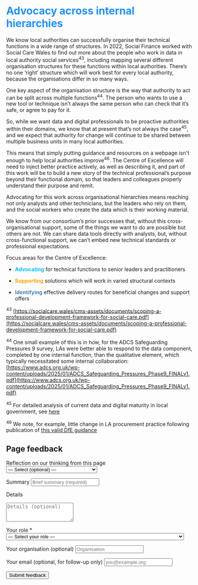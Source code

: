 # <span style="color:dodgerblue">Advocacy across internal hierarchies</span>

We know local authorities can successfully organise their technical functions in a wide range of structures. In 2022, Social Finance worked with Social Care Wales to find out more about the people who work in data in local authority social services<sup>43</sup>, including mapping several different organisation structures for these functions within local authorities. There’s no one ‘right’ structure which will work best for every local authority, because the organisations differ in so many ways.  
  
One key aspect of the organisation structure is the way that authority to act can be split across multiple functions<sup>44</sup>. The person who wants to use a new tool or technique isn’t always the same person who can check that it’s safe, or agree to pay for it.

So, while we want data and digital professionals to be proactive authorities within their domains, we know that at present that’s not always the case<sup>45</sup>, and we expect that authority for change will continue to be shared between multiple business units in many local authorities.

This means that simply putting guidance and resources on a webpage isn't enough to help local authorities improve<sup>46</sup>. The Centre of Excellence will need to inject better practice actively, as well as describing it, and part of this work will be to build a new story of the technical professional’s purpose beyond their functional domain, so that leaders and colleagues properly understand their purpose and remit.

Advocating for this work across organisational hierarchies means reaching not only analysts and other technicians, but the leaders who rely on them, and the social workers who create the data which is their working material.

We know from our consortium’s prior successes that, without this cross-organisational support, some of the things we want to do are possible but others are not. We can share data tools directly with analysts, but, without cross-functional support, we can’t embed new technical standards or professional expectations.

Focus areas for the Centre of Excellence:

-  <span style="color:deepskyblue">**Advocating**</span> for technical functions to senior leaders and practitioners

-  <span style="color:orange">**Supporting**</span> solutions which will work in varied structural contexts

-  <span style="color:steelblue">**Identifying**</span> effective delivery routes for beneficial changes and support offers

<!-- footnotes -->

<sup>43</sup> [https://socialcare.wales/cms-assets/documents/scoping-a-professional-development-framework-for-social-care.pdf](https://socialcare.wales/cms-assets/documents/scoping-a-professional-development-framework-for-social-care.pdf)

<sup>44</sup> One small example of this is in how, for the ADCS Safeguarding Pressures 9 survey, LAs were better able to respond to the data component, completed by one internal function, than the qualitative element, which typically necessitated some internal collaboration: [https://www.adcs.org.uk/wp-content/uploads/2025/01/ADCS_Safeguarding_Pressures_Phase9_FINALv1.pdf](https://www.adcs.org.uk/wp-content/uploads/2025/01/ADCS_Safeguarding_Pressures_Phase9_FINALv1.pdf)

<sup>45</sup> For detailed analysis of current data and digital maturity in local government, see [here](https://www.local.gov.uk/publications/local-government-data-capacity-and-capability-survey-local-authorities-october)

<sup>46</sup> We note, for example, little change in LA procurement practice following publication of [this valid DfE guidance](https://www.gov.uk/government/publications/childrens-social-care-improving-case-management-systems/improving-case-management-systems-for-childrens-social-care-services)

<!-- feedback form -->

<div class="feedback-section feedback-compact" id="sheets">
  <h2>Page feedback</h2>
<form id="gs-form">
  <input type="hidden" name="page" id="gs-page">
  <input type="text" name="hp_field" id="hp_field" style="display:none" tabindex="-1" autocomplete="off">

  <label for="mf-nature">Reflection on our thinking from this page</label>
  <select id="mf-nature" name="nature">
    <option value="">— Select (optional) —</option>
    <option>I’m enthusiastic about this</option>
    <option>I’m unsure about this</option>
    <option>I disagree with this</option>
    <option>I have a general reflection on this</option>
    <option>I’ve identified a specific issue with this</option>
    <option>Other</option>
  </select>

  <label for="gs-summary" class="sr-only">Summary</label>
  <input type="text" id="gs-summary" name="summary" required minlength="5" placeholder="Brief summary (required)">

  <label for="gs-details" class="sr-only">Details</label>
  <textarea id="gs-details" name="details" rows="3" placeholder="Details (optional)"></textarea>

  <label for="mf-role">Your role <span class="req">*</span></label>
  <select id="mf-role" name="role" required>
    <option value="">— Select your role —</option>
      <option>Local authority data professional</option>
      <option>Local authority digital professional</option>
      <option>Local authority children’s social care professional</option>
      <option>Local authority leadership</option>
      <option>Central government data professional</option>
      <option>Central government digital professional</option>
      <option>Central government social care professional</option>
      <option>Central government leadership</option>
      <option>Other public sector professional role</option>
      <option>Data and digital supplier/partner</option>
      <option>Data and digital consultant</option>
      <option>Other private sector professional role</option>
      <option>Person (with current or previous social care involvement as a service user)</option>
      <option>Person (without current or previous social care involvement as a service user)</option>
  </select>

  <label for="mf-org">Your organisation (optional)</label>
  <input type="text" id="mf-org" name="org" placeholder="Organisation">

  <label for="mf-email">Your email (optional, for follow-up only)</label>
  <input type="email" id="mf-email" name="email" placeholder="you@example.org">

  <div class="feedback-actions">
    <button type="submit" class="md-button">Submit feedback</button>
  </div>

  <div class="feedback-success" id="gs-ok" hidden>Thanks — feedback received</div>
  <div class="feedback-error" id="gs-err" hidden>Sorry — something went wrong</div>
</form>

</div>